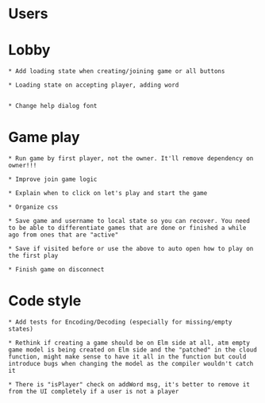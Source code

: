 # Users

# Lobby

    * Add loading state when creating/joining game or all buttons

    * Loading state on accepting player, adding word


    * Change help dialog font

# Game play

    * Run game by first player, not the owner. It'll remove dependency on owner!!!

    * Improve join game logic

    * Explain when to click on let's play and start the game

    * Organize css

    * Save game and username to local state so you can recover. You need to be able to differentiate games that are done or finished a while ago from ones that are "active"

    * Save if visited before or use the above to auto open how to play on the first play

    * Finish game on disconnect

# Code style

    * Add tests for Encoding/Decoding (especially for missing/empty states)

    * Rethink if creating a game should be on Elm side at all, atm empty game model is being created on Elm side and the "patched" in the cloud function, might make sense to have it all in the function but could introduce bugs when changing the model as the compiler wouldn't catch it

    * There is "isPlayer" check on addWord msg, it's better to remove it from the UI completely if a user is not a player
